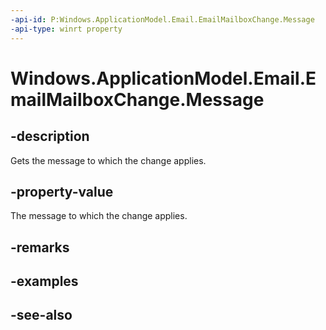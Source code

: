```yaml
---
-api-id: P:Windows.ApplicationModel.Email.EmailMailboxChange.Message
-api-type: winrt property
---
```


<!-- Property syntax
public Windows.ApplicationModel.Email.EmailMessage Message { get; }
-->

# Windows.ApplicationModel.Email.EmailMailboxChange.Message

## -description
Gets the message to which the change applies.

## -property-value
The message to which the change applies.

## -remarks

## -examples

## -see-also
